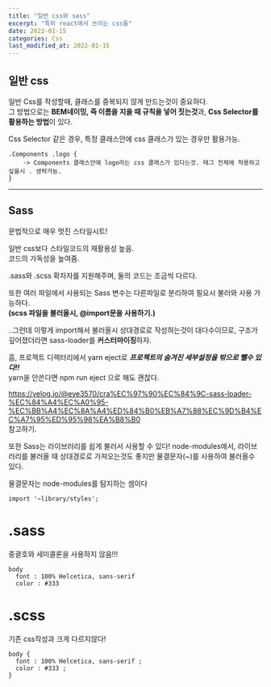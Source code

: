 ```yaml
---
title: "일반 css와 sass"
excerpt: "특히 react에서 쓰이는 css들"
date: 2022-01-15
categories: Css
last_modified_at: 2022-01-15
---
```


## 일반 css

일반 Css를 작성할때, 클래스를 중복되지 않게 만드는것이 중요하다.  
그 방법으로는 **BEM네이밍, 즉 이름을 지을 때 규칙을 넣어 짓는것**과, **Css Selector를 활용하는 방법**이 있다.

Css Selector 같은 경우, 특정 클래스안에 css 클래스가 있는 경우만 활용가능.

```
.Components .logo {
    -> Components 클래스안에 logo라는 css 클래스가 있다는것. 태그 전체에 적용하고싶을시 . 생략가능.
}
```

---

## Sass

문법적으로 매우 멋진 스타일시트!

일반 css보다 스타일코드의 재활용성 높음.  
코드의 가독성을 높여줌.

.sass와 .scss 확자자를 지원해주며, 둘의 코드는 조금씩 다르다.

또한 여러 파일에서 사용되는 Sass 변수는 다른파일로 분리하여 필요시 불러와 사용 가능하다.  
**(scss 파일을 불러올시, @import문을 사용하기.)**

..그런데 이렇게 import해서 불러올시 상대경로로 작성하는것이 대다수이므로, 구조가 깊어졌더라면 sass-loader를 **커스터마이징**하자.

흠, 프로젝트 디렉터리에서 yarn eject로 **_프로젝트의 숨겨진 세부설정을 밖으로 뺄수 있다!!_**  
yarn을 안쓴다면 npm run eject 으로 해도 괜찮다.

https://velog.io/@eye3570/cra%EC%97%90%EC%84%9C-sass-loader-%EC%84%A4%EC%A0%95-%EC%BB%A4%EC%8A%A4%ED%84%B0%EB%A7%88%EC%9D%B4%EC%A7%95%ED%95%98%EA%B8%B0  
참고하기.

또한 Sass는 라이브러리를 쉽게 불러서 사용할 수 있다!
node-modules에서, 라이브러리를 불러올 때 상대경로로 가져오는것도 좋지만 물결문자(~)를 사용하여 불러올수 있다.

물결문자는 node-modules를 탐지하는 셈이다

```
import '~library/styles';
```

# .sass

중괄호와 세미콜론을 사용하지 않음!!!

```
body
  font : 100% Helcetica, sans-serif
  color : #333
```

# .scss

기존 css작성과 크게 다르지않다!

```
body {
  font : 100% Helcetica, sans-serif ;
  color : #333 ;
}
```
